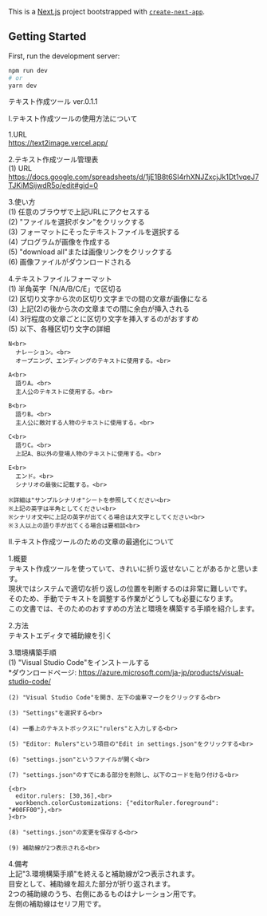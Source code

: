 This is a [Next.js](https://nextjs.org/) project bootstrapped with [`create-next-app`](https://github.com/vercel/next.js/tree/canary/packages/create-next-app).

## Getting Started

First, run the development server:

```bash
npm run dev
# or
yarn dev
```

テキスト作成ツール ver.0.1.1<br>

Ⅰ.テキスト作成ツールの使用方法について<br>

  1.URL<br>
    https://text2image.vercel.app/<br>

  2.テキスト作成ツール管理表<br>
    (1) URL<br>
      https://docs.google.com/spreadsheets/d/1jE1B8t6SI4rhXNJZxcjJk1Dt1vqeJ7TJKiMSijwdR5o/edit#gid=0<br>

  3.使い方<br>
    (1) 任意のブラウザで上記URLにアクセスする<br>
    (2) "ファイルを選択ボタン"をクリックする<br>
    (3) フォーマットにそったテキストファイルを選択する<br>
    (4) プログラムが画像を作成する<br>
    (5) "download all"または画像リンクをクリックする<br>
    (6) 画像ファイルがダウンロードされる<br>

  4.テキストファイルフォーマット<br>
    (1) 半角英字「N/A/B/C/E」で区切る<br>
    (2) 区切り文字から次の区切り文字までの間の文章が画像になる<br>
    (3) 上記(2)の後から次の文章までの間に余白が挿入される<br>
    (4) 3行程度の文章ごとに区切り文字を挿入するのがおすすめ<br>
    (5) 以下、各種区切り文字の詳細<br>

    N<br>
      ナレーション。<br>
      オープニング、エンディングのテキストに使用する。<br>

    A<br>
      語りA。<br>
      主人公のテキストに使用する。<br>

    B<br>
      語りB。<br>
      主人公に敵対する人物のテキストに使用する。<br>

    C<br>
      語りC。<br>
      上記A、B以外の登場人物のテキストに使用する。<br>

    E<br>
      エンド。<br>
      シナリオの最後に記載する。<br>

    ※詳細は"サンプルシナリオ"シートを参照してください<br>
    ※上記の英字は半角としてください<br>
    ※シナリオ文中に上記の英字が出てくる場合は大文字としてください<br>
    ※３人以上の語り手が出てくる場合は要相談<br>


Ⅱ.テキスト作成ツールのための文章の最適化について

  1.概要<br>
    テキスト作成ツールを使っていて、きれいに折り返せないことがあるかと思います。<br>
    現状ではシステムで適切な折り返しの位置を判断するのは非常に難しいです。<br>
    そのため、手動でテキストを調整する作業がどうしても必要になります。<br>
    この文書では、そのためのおすすめの方法と環境を構築する手順を紹介します。<br>

  2.方法<br>
    テキストエディタで補助線を引く<br>

  3.環境構築手順<br>
    (1) "Visual Studio Code"をインストールする<br>
    *ダウンロードページ: https://azure.microsoft.com/ja-jp/products/visual-studio-code/<br>

    (2) "Visual Studio Code"を開き、左下の歯車マークをクリックする<br>

    (3) "Settings"を選択する<br>

    (4) 一番上のテキストボックスに"rulers"と入力しする<br>

    (5) "Editor: Rulers"という項目の"Edit in settings.json"をクリックする<br>

    (6) "settings.json"というファイルが開く<br>

    (7) "settings.json"のすでにある部分を削除し、以下のコードを貼り付ける<br>

    {<br>
      editor.rulers: [30,36],<br>
      workbench.colorCustomizations: {"editorRuler.foreground": "#00FF00"},<br>
    }<br>

    (8) "settings.json"の変更を保存する<br>

    (9) 補助線が2つ表示される<br>

  4.備考<br>
    上記"3.環境構築手順"を終えると補助線が2つ表示されます。<br>
    目安として、補助線を超えた部分が折り返されます。<br>
    2つの補助線のうち、右側にあるものはナレーション用です。<br>
    左側の補助線はセリフ用です。<br>
